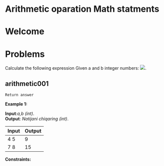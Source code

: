 # Arithmetic oparation Math statments
# Welcome 

# Problems
Calculate the following expression 
Given a and b integer numbers: <img src="https://latex.codecogs.com/gif.latex?%5Cinline%20%5Clarge%20a&plus;b" />.


## arithmetic001

    Return answer

**Example 1:**

**Input**:*a,b (int)*.\
**Output**: *Natijani chiqaring (int)*.

|   **Input**   |   **Output**    |
|---------------|-----------------|
|4 5            |9                |
|7 8            |15               |

**Constraints:**

  

